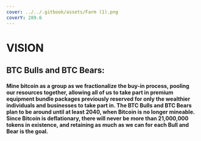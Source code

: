 ```yaml
---
cover: ../../.gitbook/assets/Farm (1).png
coverY: 289.6
---
```


# VISION

## BTC Bulls and BTC Bears:&#x20;

#### Mine bitcoin as a group as we fractionalize the buy-in process, pooling our resources together, allowing all of us to take part in premium equipment bundle packages previously reserved for only the wealthier individuals and businesses to take part in. The BTC Bulls and BTC Bears plan to be around until at least 2040, when Bitcoin is no longer mineable. Since Bitcoin is deflationary, there will never be more than 21,000,000 tokens in existence, and retaining as much as we can for each Bull and Bear is the goal.&#x20;

&#x20;
